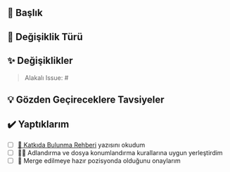 <!-- Yardımın ve desteğin için teşekkürler. Detaylı bilgiler için  contributing dosyasına bakabilirsin. -->

## 🎈 Başlık
<!-- Değişikliği özetleyen başlık, hangi issue'ye çözüm buluyorsa onunu ID'si (Örn: #12) -->

## 💎 Değişiklik Türü

<!--
Alttakilerden satırlardan birini kopyalayın:
📘 Ders notu ekleme
📃 Sınav soruları ekleme
🕵️‍ Sorun tespiti
🐛 Sorun çözümü
✨ Geliştirme
-->

## ✨ Değişiklikler
<!--
- Pull Request'te değiştirdiğin özellikler nelerdir?
- Issue'ye bağlı ise #'nın yanına sadece issue numarasını yazın
-->

> Alakalı Issue: #

## 💡 Gözden Geçireceklere Tavsiyeler
<!--
- İsteğe bağlıdır
- Eğer kişilere yönelik bir vurgu yapacaksan @kisi yapısı ile bunu yapabilirsin
- Önemli olduğunu belirmek istediğin özel notları yazabilirsin
-->

## ✔️ Yaptıklarım

<!-- PR isteğinden önce yaptıklarını işaretler -->
- [ ] [💖 Katkıda Bulunma Rehberi](https://iuce.yemreak.com/contributing) yazısını okudum
- [ ] 👮‍♂️ Adlandırma ve dosya konumlandırma kurallarına uygun yerleştirdim
- [ ] 🎉 Merge edilmeye hazır pozisyonda olduğunu onaylarım
